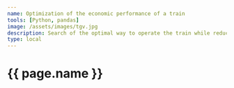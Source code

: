 ```yaml
---
name: Optimization of the economic performance of a train
tools: [Python, pandas]
image: /assets/images/tgv.jpg
description: Search of the optimal way to operate the train while reducing energy consumption, using dynamic programming
type: local
---
```


# {{ page.name }}
